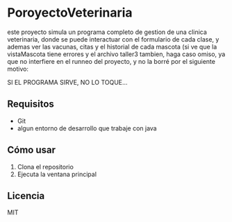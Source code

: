 # PoroyectoVeterinaria

este proyecto simula un programa completo de gestion de una clinica veterinaria, donde se puede interactuar con el formulario de cada clase, y ademas ver las vacunas, citas y el historial de cada mascota (si ve que la vistaMascota tiene errores y el archivo taller3 tambien, haga caso omiso, ya que no interfiere en el runneo del proyecto, y no la borré por el siguiente motivo:

SI EL PROGRAMA SIRVE, NO LO TOQUE...

## Requisitos

- Git
- algun entorno de desarrollo que trabaje con java

## Cómo usar

1. Clona el repositorio
2. Ejecuta la ventana principal

 ## Licencia

MIT
